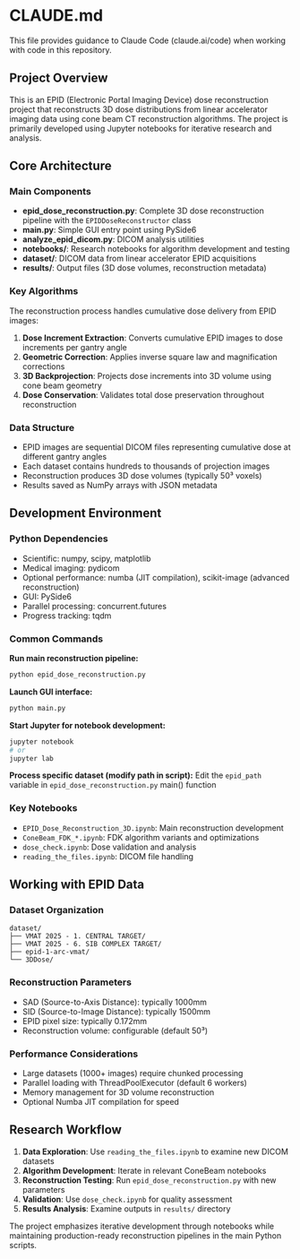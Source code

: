 # CLAUDE.md

This file provides guidance to Claude Code (claude.ai/code) when working with code in this repository.

## Project Overview

This is an EPID (Electronic Portal Imaging Device) dose reconstruction project that reconstructs 3D dose distributions from linear accelerator imaging data using cone beam CT reconstruction algorithms. The project is primarily developed using Jupyter notebooks for iterative research and analysis.

## Core Architecture

### Main Components

- **epid_dose_reconstruction.py**: Complete 3D dose reconstruction pipeline with the `EPIDDoseReconstructor` class
- **main.py**: Simple GUI entry point using PySide6
- **analyze_epid_dicom.py**: DICOM analysis utilities
- **notebooks/**: Research notebooks for algorithm development and testing
- **dataset/**: DICOM data from linear accelerator EPID acquisitions
- **results/**: Output files (3D dose volumes, reconstruction metadata)

### Key Algorithms

The reconstruction process handles cumulative dose delivery from EPID images:
1. **Dose Increment Extraction**: Converts cumulative EPID images to dose increments per gantry angle
2. **Geometric Correction**: Applies inverse square law and magnification corrections
3. **3D Backprojection**: Projects dose increments into 3D volume using cone beam geometry
4. **Dose Conservation**: Validates total dose preservation throughout reconstruction

### Data Structure

- EPID images are sequential DICOM files representing cumulative dose at different gantry angles
- Each dataset contains hundreds to thousands of projection images
- Reconstruction produces 3D dose volumes (typically 50³ voxels)
- Results saved as NumPy arrays with JSON metadata

## Development Environment

### Python Dependencies
- Scientific: numpy, scipy, matplotlib
- Medical imaging: pydicom
- Optional performance: numba (JIT compilation), scikit-image (advanced reconstruction)
- GUI: PySide6
- Parallel processing: concurrent.futures
- Progress tracking: tqdm

### Common Commands

**Run main reconstruction pipeline:**
```bash
python epid_dose_reconstruction.py
```

**Launch GUI interface:**
```bash
python main.py
```

**Start Jupyter for notebook development:**
```bash
jupyter notebook
# or
jupyter lab
```

**Process specific dataset (modify path in script):**
Edit the `epid_path` variable in `epid_dose_reconstruction.py` main() function

### Key Notebooks

- `EPID_Dose_Reconstruction_3D.ipynb`: Main reconstruction development
- `ConeBeam_FDK_*.ipynb`: FDK algorithm variants and optimizations
- `dose_check.ipynb`: Dose validation and analysis
- `reading_the_files.ipynb`: DICOM file handling

## Working with EPID Data

### Dataset Organization
```
dataset/
├── VMAT 2025 - 1. CENTRAL TARGET/
├── VMAT 2025 - 6. SIB COMPLEX TARGET/
├── epid-1-arc-vmat/
└── 3DDose/
```

### Reconstruction Parameters
- SAD (Source-to-Axis Distance): typically 1000mm
- SID (Source-to-Image Distance): typically 1500mm  
- EPID pixel size: typically 0.172mm
- Reconstruction volume: configurable (default 50³)

### Performance Considerations
- Large datasets (1000+ images) require chunked processing
- Parallel loading with ThreadPoolExecutor (default 6 workers)
- Memory management for 3D volume reconstruction
- Optional Numba JIT compilation for speed

## Research Workflow

1. **Data Exploration**: Use `reading_the_files.ipynb` to examine new DICOM datasets
2. **Algorithm Development**: Iterate in relevant ConeBeam notebooks
3. **Reconstruction Testing**: Run `epid_dose_reconstruction.py` with new parameters
4. **Validation**: Use `dose_check.ipynb` for quality assessment
5. **Results Analysis**: Examine outputs in `results/` directory

The project emphasizes iterative development through notebooks while maintaining production-ready reconstruction pipelines in the main Python scripts.